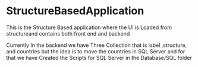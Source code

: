 # StructureBasedApplication
This is the Structure Based application where the UI is Loaded from structureand contains both front end and backend

Currently In the backend we have Three Collection that is label ,structure, and countries but the idea is to move the countries in SQL Server  and for that we have Created the Scripts for SQL Server in the Database/SQL folder 

